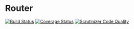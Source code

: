 # Router

[![Build Status](https://travis-ci.com/pascal08/router.svg?branch=master)](https://travis-ci.com/pascal08/router)
[![Coverage Status](https://scrutinizer-ci.com/g/pascal08/router/badges/coverage.png?b=master)](https://scrutinizer-ci.com/g/pascal08/router/?branch=master) 
[![Scrutinizer Code Quality](https://scrutinizer-ci.com/g/pascal08/router/badges/quality-score.png?b=master)](https://scrutinizer-ci.com/g/pascal08/router/?branch=master)
